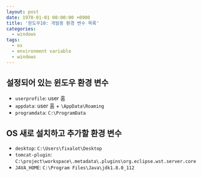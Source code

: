 ```yaml
---
layout: post
date: 1970-01-01 00:00:00 +0900
title: '윈도우10: 개발용 환경 변수 목록'
categories:
  - windows
tags:
  - os
  - environment variable
  - windows
---
```


## 설정되어 있는 윈도우 환경 변수

- `userprofile`: user 홈
- `appdata`: user 홈 + `\AppData\Roaming`
- `programdata`: `C:\ProgramData`

## OS 새로 설치하고 추가할 환경 변수

- `desktop`: `C:\Users\fixalot\Desktop`
- `tomcat-plugin`: `C:\project\workspace\.metadata\.plugins\org.eclipse.wst.server.core`
- `JAVA_HOME`: `C:\Program Files\Java\jdk1.8.0_112`
